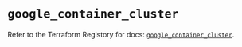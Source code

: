 # `google_container_cluster`

Refer to the Terraform Registory for docs: [`google_container_cluster`](https://registry.terraform.io/providers/hashicorp/google-beta/4.69.1/docs/resources/google_container_cluster).
